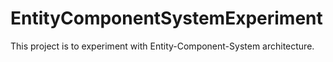 # EntityComponentSystemExperiment
This project is to experiment with Entity-Component-System architecture.

